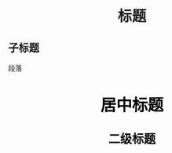 <html>
<body>

<h1 style="font-family:SimHei;font-size:29px;text-align:center">
标题
</h1>
<h2 style="font-family:SimSun;font-size:21px;">
子标题
</h2>
<p style="font-family:SimSun";font-size:16px>
段落
</p>

</body>
</html>

<h1 align="center">
<font size="6" face="SimHei" color="black">
居中标题
</font>
</p>
<h2 align="center">
<font size="5" face="SimSun" color="black">
二级标题
</font>
</p>
